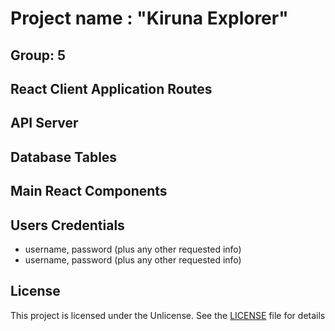 # Project name : "Kiruna Explorer"
## Group: 5 

## React Client Application Routes



## API Server



## Database Tables



## Main React Components


## Users Credentials

- username, password (plus any other requested info)
- username, password (plus any other requested info)

## License
This project is licensed under the Unlicense. See the [LICENSE](./LICENSE) file for details